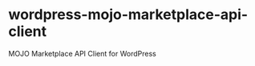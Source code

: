 wordpress-mojo-marketplace-api-client
=====================================

MOJO Marketplace API Client for WordPress
